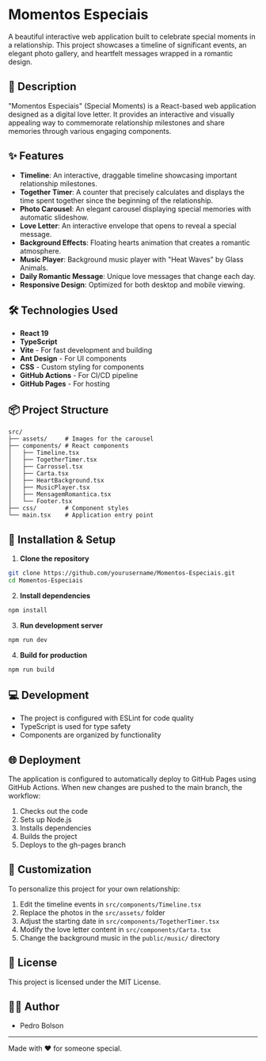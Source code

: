 # Momentos Especiais

A beautiful interactive web application built to celebrate special moments in a relationship. This project showcases a timeline of significant events, an elegant photo gallery, and heartfelt messages wrapped in a romantic design.

## 📝 Description

"Momentos Especiais" (Special Moments) is a React-based web application designed as a digital love letter. It provides an interactive and visually appealing way to commemorate relationship milestones and share memories through various engaging components.

## ✨ Features

- **Timeline**: An interactive, draggable timeline showcasing important relationship milestones.
- **Together Timer**: A counter that precisely calculates and displays the time spent together since the beginning of the relationship.
- **Photo Carousel**: An elegant carousel displaying special memories with automatic slideshow.
- **Love Letter**: An interactive envelope that opens to reveal a special message.
- **Background Effects**: Floating hearts animation that creates a romantic atmosphere.
- **Music Player**: Background music player with "Heat Waves" by Glass Animals.
- **Daily Romantic Message**: Unique love messages that change each day.
- **Responsive Design**: Optimized for both desktop and mobile viewing.

## 🛠️ Technologies Used

- **React 19**
- **TypeScript**
- **Vite** - For fast development and building
- **Ant Design** - For UI components
- **CSS** - Custom styling for components
- **GitHub Actions** - For CI/CD pipeline
- **GitHub Pages** - For hosting

## 📦 Project Structure

```
src/
├── assets/     # Images for the carousel
├── components/ # React components
│   ├── Timeline.tsx
│   ├── TogetherTimer.tsx
│   ├── Carrossel.tsx
│   ├── Carta.tsx
│   ├── HeartBackground.tsx
│   ├── MusicPlayer.tsx
│   ├── MensagemRomantica.tsx
│   └── Footer.tsx
├── css/        # Component styles
└── main.tsx    # Application entry point
```

## 🚀 Installation & Setup

1. **Clone the repository**

```bash
git clone https://github.com/yourusername/Momentos-Especiais.git
cd Momentos-Especiais
```

2. **Install dependencies**

```bash
npm install
```

3. **Run development server**

```bash
npm run dev
```

4. **Build for production**

```bash
npm run build
```

## 💻 Development

- The project is configured with ESLint for code quality
- TypeScript is used for type safety
- Components are organized by functionality

## 🌐 Deployment

The application is configured to automatically deploy to GitHub Pages using GitHub Actions. When new changes are pushed to the main branch, the workflow:

1. Checks out the code
2. Sets up Node.js
3. Installs dependencies
4. Builds the project
5. Deploys to the gh-pages branch

## 🎨 Customization

To personalize this project for your own relationship:

1. Edit the timeline events in `src/components/Timeline.tsx`
2. Replace the photos in the `src/assets/` folder
3. Adjust the starting date in `src/components/TogetherTimer.tsx`
4. Modify the love letter content in `src/components/Carta.tsx`
5. Change the background music in the `public/music/` directory

## 📄 License

This project is licensed under the MIT License.

## 👨‍💻 Author

- Pedro Bolson

---

Made with ❤️ for someone special.